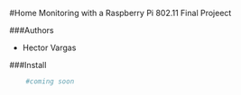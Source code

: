 #Home Monitoring with a Raspberry Pi
802.11 Final Projeect 

###Authors
* Hector Vargas

###Install 
```bash
    #coming soon
```
